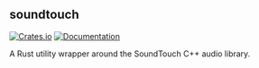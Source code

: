## soundtouch

[![Crates.io](https://img.shields.io/crates/v/soundtouch.svg)](https://crates.io/crates/soundtouch)
[![Documentation](https://docs.rs/soundtouch/badge.svg)](https://docs.rs/soundtouch)

A Rust utility wrapper around the SoundTouch C++ audio library.

